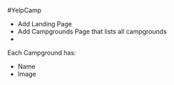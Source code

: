 #YelpCamp

* Add Landing Page
* Add Campgrounds Page that lists all campgrounds
* 

Each Campground has:
* Name
* Image
